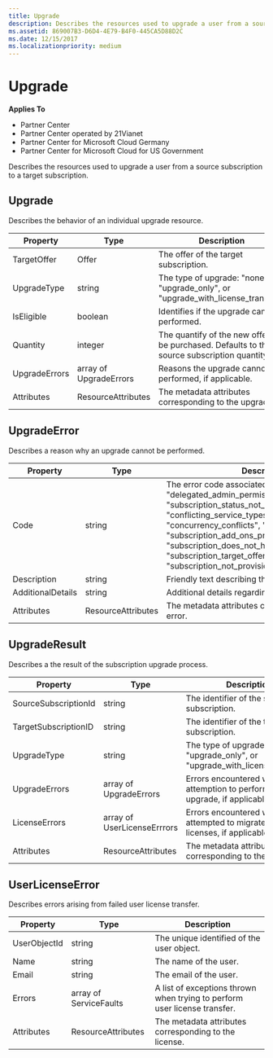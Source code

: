 ```yaml
---
title: Upgrade
description: Describes the resources used to upgrade a user from a source subscription to a target subscription.
ms.assetid: 869007B3-D6D4-4E79-B4F0-445CA5D88D2C
ms.date: 12/15/2017
ms.localizationpriority: medium
---
```


# Upgrade


**Applies To**

-   Partner Center
-   Partner Center operated by 21Vianet
-   Partner Center for Microsoft Cloud Germany
-   Partner Center for Microsoft Cloud for US Government

Describes the resources used to upgrade a user from a source
subscription to a target subscription.

## <span id="Upgrade"></span><span id="upgrade"></span><span id="UPGRADE"></span>Upgrade


Describes the behavior of an individual upgrade resource.

| Property      | Type                   | Description                                                                                  |
|---------------|------------------------|----------------------------------------------------------------------------------------------|
| TargetOffer   | Offer                  | The offer of the target subscription.                                                        |
| UpgradeType   | string                 | The type of upgrade: "none", "upgrade\_only", or "upgrade\_with\_license\_transfer".         |
| IsEligible    | boolean                | Identifies if the upgrade can be performed.                                                  |
| Quantity      | integer                | The quantify of the new offer to be purchased. Defaults to the source subscription quantity. |
| UpgradeErrors | array of UpgradeErrors | Reasons the upgrade cannot be performed, if applicable.                                      |
| Attributes    | ResourceAttributes     | The metadata attributes corresponding to the upgrade.                                        |

 

## <span id="UpgradeError"></span><span id="upgradeerror"></span><span id="UPGRADEERROR"></span>UpgradeError


Describes a reason why an upgrade cannot be performed.

| Property          | Type               | Description                                                                                                                                                                                                                                                                                                                                                                                     |
|-------------------|--------------------|-------------------------------------------------------------------------------------------------------------------------------------------------------------------------------------------------------------------------------------------------------------------------------------------------------------------------------------------------------------------------------------------------|
| Code              | string             | The error code associated with the issue: "other", "delegated\_admin\_permissions\_disabled", "subscription\_status\_not\_active", "conflicting\_service\_types", "concurrency\_conflicts", "user\_context\_required", "subscription\_add\_ons\_present", "subscription\_does\_not\_have\_any\_upgrade\_paths", "subscription\_target\_offer\_not\_found", or "subscription\_not\_provisioned". |
| Description       | string             | Friendly text describing the error.                                                                                                                                                                                                                                                                                                                                                             |
| AdditionalDetails | string             | Additional details regarding the error.                                                                                                                                                                                                                                                                                                                                                         |
| Attributes        | ResourceAttributes | The metadata attributes corresponding to the error.                                                                                                                                                                                                                                                                                                                                             |

 

## <span id="UpgradeResult"></span><span id="upgraderesult"></span><span id="UPGRADERESULT"></span>UpgradeResult


Describes a the result of the subscription upgrade process.

| Property             | Type                        | Description                                                                          |
|----------------------|-----------------------------|--------------------------------------------------------------------------------------|
| SourceSubscriptionId | string                      | The identifier of the source subscription.                                           |
| TargetSubscriptionID | string                      | The identifier of the target subscription.                                           |
| UpgradeType          | string                      | The type of upgrade: "none", "upgrade\_only", or "upgrade\_with\_license\_transfer". |
| UpgradeErrors        | array of UpgradeErrors      | Errors encountered while attemption to perform the upgrade, if applicable.           |
| LicenseErrors        | array of UserLicenseErrrors | Errors encountered while attempted to migrate user licenses, if applicable.          |
| Attributes           | ResourceAttributes          | The metadata attributes corresponding to the license.                                |

 

## <span id="UserLicenseError"></span><span id="userlicenseerror"></span><span id="USERLICENSEERROR"></span>UserLicenseError


Describes errors arising from failed user license transfer.

| Property     | Type                   | Description                                                               |
|--------------|------------------------|---------------------------------------------------------------------------|
| UserObjectId | string                 | The unique identified of the user object.                                 |
| Name         | string                 | The name of the user.                                                     |
| Email        | string                 | The email of the user.                                                    |
| Errors       | array of ServiceFaults | A list of exceptions thrown when trying to perform user license transfer. |
| Attributes   | ResourceAttributes     | The metadata attributes corresponding to the license.                     |

 

 

 




